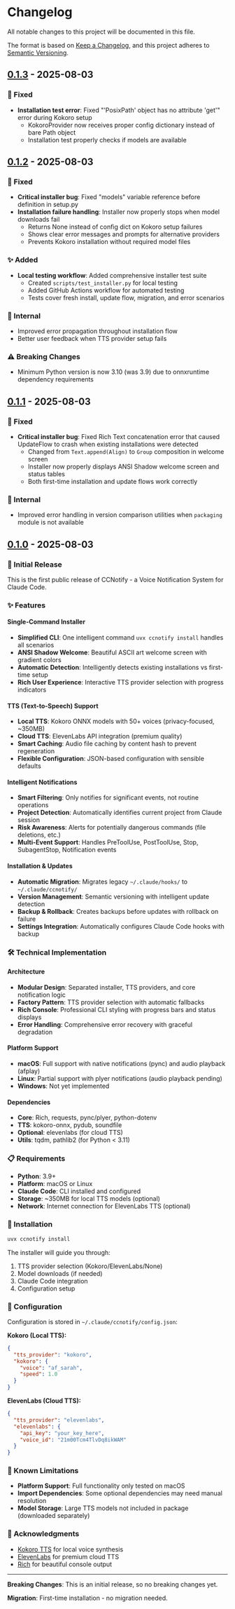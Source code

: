# Changelog

All notable changes to this project will be documented in this file.

The format is based on [Keep a Changelog](https://keepachangelog.com/en/1.0.0/),
and this project adheres to [Semantic Versioning](https://semver.org/spec/v2.0.0.html).

## [0.1.3] - 2025-08-03

### 🐛 Fixed

- **Installation test error**: Fixed "'PosixPath' object has no attribute 'get'" error during Kokoro setup
  - KokoroProvider now receives proper config dictionary instead of bare Path object
  - Installation test properly checks if models are available

## [0.1.2] - 2025-08-03

### 🐛 Fixed

- **Critical installer bug**: Fixed "models" variable reference before definition in setup.py
- **Installation failure handling**: Installer now properly stops when model downloads fail
  - Returns None instead of config dict on Kokoro setup failures
  - Shows clear error messages and prompts for alternative providers
  - Prevents Kokoro installation without required model files

### ✨ Added

- **Local testing workflow**: Added comprehensive installer test suite
  - Created `scripts/test_installer.py` for local testing
  - Added GitHub Actions workflow for automated testing
  - Tests cover fresh install, update flow, migration, and error scenarios

### 📝 Internal

- Improved error propagation throughout installation flow
- Better user feedback when TTS provider setup fails

### ⚠️ Breaking Changes

- Minimum Python version is now 3.10 (was 3.9) due to onnxruntime dependency requirements

## [0.1.1] - 2025-08-03

### 🐛 Fixed

- **Critical installer bug**: Fixed Rich Text concatenation error that caused UpdateFlow to crash when existing installations were detected
  - Changed from `Text.append(Align)` to `Group` composition in welcome screen
  - Installer now properly displays ANSI Shadow welcome screen and status tables
  - Both first-time installation and update flows work correctly

### 📝 Internal

- Improved error handling in version comparison utilities when `packaging` module is not available

## [0.1.0] - 2025-08-03

### 🎉 Initial Release

This is the first public release of CCNotify - a Voice Notification System for Claude Code.

### ✨ Features

#### Single-Command Installer
- **Simplified CLI**: One intelligent command `uvx ccnotify install` handles all scenarios
- **ANSI Shadow Welcome**: Beautiful ASCII art welcome screen with gradient colors
- **Automatic Detection**: Intelligently detects existing installations vs first-time setup
- **Rich User Experience**: Interactive TTS provider selection with progress indicators

#### TTS (Text-to-Speech) Support
- **Local TTS**: Kokoro ONNX models with 50+ voices (privacy-focused, ~350MB)
- **Cloud TTS**: ElevenLabs API integration (premium quality)
- **Smart Caching**: Audio file caching by content hash to prevent regeneration
- **Flexible Configuration**: JSON-based configuration with sensible defaults

#### Intelligent Notifications
- **Smart Filtering**: Only notifies for significant events, not routine operations
- **Project Detection**: Automatically identifies current project from Claude session
- **Risk Awareness**: Alerts for potentially dangerous commands (file deletions, etc.)
- **Multi-Event Support**: Handles PreToolUse, PostToolUse, Stop, SubagentStop, Notification events

#### Installation & Updates
- **Automatic Migration**: Migrates legacy `~/.claude/hooks/` to `~/.claude/ccnotify/`
- **Version Management**: Semantic versioning with intelligent update detection
- **Backup & Rollback**: Creates backups before updates with rollback on failure
- **Settings Integration**: Automatically configures Claude Code hooks with backup

### 🛠️ Technical Implementation

#### Architecture
- **Modular Design**: Separated installer, TTS providers, and core notification logic
- **Factory Pattern**: TTS provider selection with automatic fallbacks
- **Rich Console**: Professional CLI styling with progress bars and status displays
- **Error Handling**: Comprehensive error recovery with graceful degradation

#### Platform Support
- **macOS**: Full support with native notifications (pync) and audio playback (afplay)
- **Linux**: Partial support with plyer notifications (audio playback pending)
- **Windows**: Not yet implemented

#### Dependencies
- **Core**: Rich, requests, pync/plyer, python-dotenv
- **TTS**: kokoro-onnx, pydub, soundfile
- **Optional**: elevenlabs (for cloud TTS)
- **Utils**: tqdm, pathlib2 (for Python < 3.11)

### 📋 Requirements

- **Python**: 3.9+ 
- **Platform**: macOS or Linux
- **Claude Code**: CLI installed and configured
- **Storage**: ~350MB for local TTS models (optional)
- **Network**: Internet connection for ElevenLabs TTS (optional)

### 🚀 Installation

```bash
uvx ccnotify install
```

The installer will guide you through:
1. TTS provider selection (Kokoro/ElevenLabs/None)
2. Model downloads (if needed)
3. Claude Code integration
4. Configuration setup

### 🔧 Configuration

Configuration is stored in `~/.claude/ccnotify/config.json`:

**Kokoro (Local TTS):**
```json
{
  "tts_provider": "kokoro",
  "kokoro": {
    "voice": "af_sarah",
    "speed": 1.0
  }
}
```

**ElevenLabs (Cloud TTS):**
```json
{
  "tts_provider": "elevenlabs", 
  "elevenlabs": {
    "api_key": "your_key_here",
    "voice_id": "21m00Tcm4TlvDq8ikWAM"
  }
}
```

### 📝 Known Limitations

- **Platform Support**: Full functionality only tested on macOS
- **Import Dependencies**: Some optional dependencies may need manual resolution
- **Model Storage**: Large TTS models not included in package (downloaded separately)

### 🙏 Acknowledgments

- [Kokoro TTS](https://github.com/thewh1teagle/kokoro-onnx) for local voice synthesis
- [ElevenLabs](https://elevenlabs.io) for premium cloud TTS
- [Rich](https://github.com/Textualize/rich) for beautiful console output

---

**Breaking Changes**: This is an initial release, so no breaking changes yet.

**Migration**: First-time installation - no migration needed.

[0.1.3]: https://github.com/Helmi/ccnotify/releases/tag/v0.1.3
[0.1.2]: https://github.com/Helmi/ccnotify/releases/tag/v0.1.2
[0.1.1]: https://github.com/Helmi/ccnotify/releases/tag/v0.1.1
[0.1.0]: https://github.com/Helmi/ccnotify/releases/tag/v0.1.0